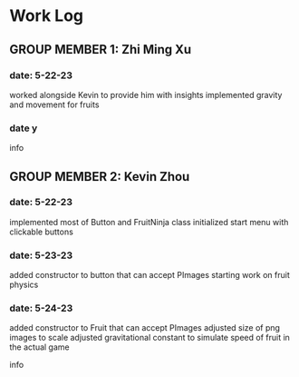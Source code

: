 # Work Log

## GROUP MEMBER 1: Zhi Ming Xu

### date: 5-22-23
worked alongside Kevin to provide him with insights
implemented gravity and movement for fruits

### date y

info


## GROUP MEMBER 2: Kevin Zhou

### date: 5-22-23
implemented most of Button and FruitNinja class
initialized start menu with clickable buttons

### date: 5-23-23
added constructor to button that can accept PImages
starting work on fruit physics

### date: 5-24-23
added constructor to Fruit that can accept PImages
adjusted size of png images to scale
adjusted gravitational constant to simulate speed of fruit in the actual game

info
